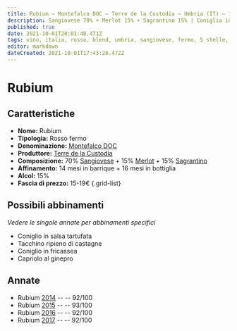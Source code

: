 ```yaml
---
title: Rubium – Montefalco DOC – Terre de la Custodia – Umbria (IT) – 15-19€ – 5★
description: Sangiovese 70% + Merlot 15% + Sagrantino 15% | Coniglio in salsa tartufata – Tacchino ripieno di castagne – Coniglio in fricassea – Capriolo al ginepro
published: true
date: 2021-10-01T20:01:48.471Z
tags: vino, italia, rosso, blend, umbria, sangiovese, fermo, 5 stelle, merlot, Prezzi: 15-19€, coniglio in salsa tartufata, tacchino ripieno di castagne, coniglio in fricassea, capriolo al ginepro
editor: markdown
dateCreated: 2021-10-01T17:43:26.472Z
---
```


# Rubium

## Caratteristiche
- **Nome:** Rubium
- **Tipologia:** Rosso fermo
- **Denominazione:** [Montefalco DOC](/denominazioni/Italia/Umbria/IGT/Umbria)
- **Produttore:** [Terre de la Custodia](/produttori/Italia/Umbria/Terre-de-la-Custodia) 
- **Composizione:** 70% [Sangiovese](/vitigni/Italia/bacca-nera/sangiovese) + 15% [Merlot](/vitigni/Francia/bacca-nera/merlot) + 15% [Sagrantino](/vitigni/Italia/bacca-nera/sagrantino)
- **Affinamento:** 14 mesi in barrique + 16 mesi in bottiglia 
- **Alcol:** 15%
- **Fascia di prezzo:** 15-19€
{.grid-list}




## Possibili abbinamenti
*Vedere le singole annate per abbinamenti specifici*

- Coniglio in salsa tartufata
- Tacchino ripieno di castagne
- Coniglio in fricassea
- Capriolo al ginepro

## Annate
- Rubium [2014](vini/Italia/Umbria/Terre-de-la-Custodia/Rubium/2014) -- <span class="star-5"></span> -- 92/100
- Rubium [2015](vini/Italia/Umbria/Terre-de-la-Custodia/Rubium/2015) -- <span class="star-5"></span> -- 93/100
- Rubium [2016](vini/Italia/Umbria/Terre-de-la-Custodia/Rubium/2016) -- <span class="star-5"></span> -- 92/100
- Rubium [2017](vini/Italia/Umbria/Terre-de-la-Custodia/Rubium/2017) -- <span class="star-5"></span> -- 92/100